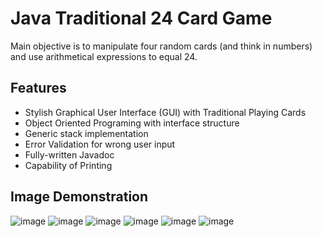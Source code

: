 # Java Traditional 24 Card Game 
Main objective is to manipulate four random cards (and think in numbers) and use arithmetical expressions to equal 24.

## Features
- Stylish Graphical User Interface (GUI) with Traditional Playing Cards
- Object Oriented Programing with interface structure
- Generic stack implementation
- Error Validation for wrong user input
- Fully-written Javadoc
- Capability of Printing

## Image Demonstration
![image](https://user-images.githubusercontent.com/13756917/57291274-f9711b00-7073-11e9-97c8-d39d19902f65.png)
![image](https://user-images.githubusercontent.com/13756917/57291284-fe35cf00-7073-11e9-8b92-7d47281c0031.png)
![image](https://user-images.githubusercontent.com/13756917/57291289-00982900-7074-11e9-8522-f4090dfab54d.png)
![image](https://user-images.githubusercontent.com/13756917/57291296-0261ec80-7074-11e9-8d1a-e1d8d3eb4996.png)
![image](https://user-images.githubusercontent.com/13756917/57291301-042bb000-7074-11e9-99b2-46c86ef762b0.png)
![image](https://user-images.githubusercontent.com/13756917/57291633-a77cc500-7074-11e9-9f10-b58cf0612d1c.png)
